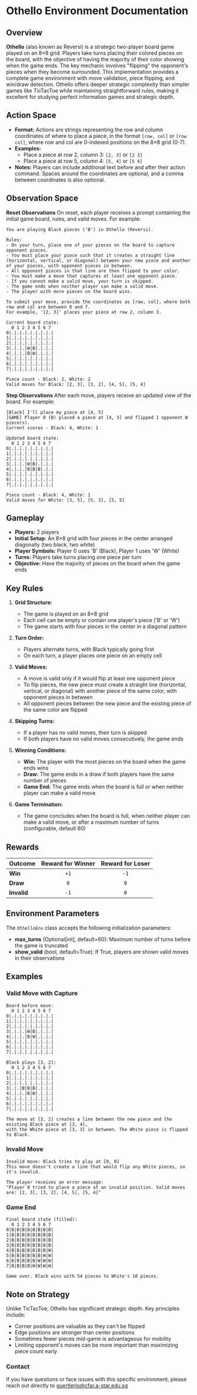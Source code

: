 # Othello Environment Documentation

## Overview
**Othello** (also known as Reversi) is a strategic two-player board game played on an 8×8 grid. Players take turns placing their colored pieces on the board, with the objective of having the majority of their color showing when the game ends. The key mechanic involves "flipping" the opponent's pieces when they become surrounded. This implementation provides a complete game environment with move validation, piece flipping, and win/draw detection. Othello offers deeper strategic complexity than simpler games like TicTacToe while maintaining straightforward rules, making it excellent for studying perfect information games and strategic depth.

## Action Space

- **Format:** Actions are strings representing the row and column coordinates of where to place a piece, in the format `[row, col]` or `[row col]`, where row and col are 0-indexed positions on the 8×8 grid (0-7).
- **Examples:**
  - Place a piece at row 2, column 3: `[2, 3]` or `[2 3]`
  - Place a piece at row 5, column 4: `[5, 4]` or `[5 4]`
- **Notes:** Players can include additional text before and after their action command. Spaces around the coordinates are optional, and a comma between coordinates is also optional.

## Observation Space

**Reset Observations**
On reset, each player receives a prompt containing the initial game board, rules, and valid moves. For example:

```plaintext
You are playing Black pieces ('B') in Othello (Reversi).

Rules:
- On your turn, place one of your pieces on the board to capture opponent pieces.
- You must place your piece such that it creates a straight line (horizontal, vertical, or diagonal) between your new piece and another of your pieces, with opponent pieces in between.
- All opponent pieces in that line are then flipped to your color.
- You must make a move that captures at least one opponent piece.
- If you cannot make a valid move, your turn is skipped.
- The game ends when neither player can make a valid move.
- The player with more pieces on the board wins.

To submit your move, provide the coordinates as [row, col], where both row and col are between 0 and 7.
For example, '[2, 3]' places your piece at row 2, column 3.

Current board state:
  0 1 2 3 4 5 6 7
0|.|.|.|.|.|.|.|.|
1|.|.|.|.|.|.|.|.|
2|.|.|.|.|.|.|.|.|
3|.|.|.|W|B|.|.|.|
4|.|.|.|B|W|.|.|.|
5|.|.|.|.|.|.|.|.|
6|.|.|.|.|.|.|.|.|
7|.|.|.|.|.|.|.|.|

Piece count - Black: 2, White: 2
Valid moves for Black: [2, 3], [3, 2], [4, 5], [5, 4]
```

**Step Observations**
After each move, players receive an updated view of the board. For example:

```plaintext
[Black] I'll place my piece at [4, 5]
[GAME] Player 0 (B) placed a piece at [4, 5] and flipped 1 opponent W piece(s).
Current scores - Black: 4, White: 1

Updated board state:
  0 1 2 3 4 5 6 7
0|.|.|.|.|.|.|.|.|
1|.|.|.|.|.|.|.|.|
2|.|.|.|.|.|.|.|.|
3|.|.|.|W|B|.|.|.|
4|.|.|.|B|B|B|.|.|
5|.|.|.|.|.|.|.|.|
6|.|.|.|.|.|.|.|.|
7|.|.|.|.|.|.|.|.|

Piece count - Black: 4, White: 1
Valid moves for White: [3, 5], [5, 3], [5, 5]
```

## Gameplay

- **Players:** 2 players
- **Initial Setup:** An 8×8 grid with four pieces in the center arranged diagonally (two black, two white)
- **Player Symbols:** Player 0 uses 'B' (Black), Player 1 uses 'W' (White)
- **Turns:** Players take turns placing one piece per turn
- **Objective:** Have the majority of pieces on the board when the game ends

## Key Rules

1. **Grid Structure:**
   - The game is played on an 8×8 grid
   - Each cell can be empty or contain one player's piece ('B' or 'W')
   - The game starts with four pieces in the center in a diagonal pattern

2. **Turn Order:**
   - Players alternate turns, with Black typically going first
   - On each turn, a player places one piece on an empty cell

3. **Valid Moves:**
   - A move is valid only if it would flip at least one opponent piece
   - To flip pieces, the new piece must create a straight line (horizontal, vertical, or diagonal) with another piece of the same color, with opponent pieces in between
   - All opponent pieces between the new piece and the existing piece of the same color are flipped

4. **Skipping Turns:**
   - If a player has no valid moves, their turn is skipped
   - If both players have no valid moves consecutively, the game ends

5. **Winning Conditions:**
   - **Win:** The player with the most pieces on the board when the game ends wins
   - **Draw:** The game ends in a draw if both players have the same number of pieces
   - **Game End:** The game ends when the board is full or when neither player can make a valid move

6. **Game Termination:**
   - The game concludes when the board is full, when neither player can make a valid move, or after a maximum number of turns (configurable, default 60)

## Rewards

| Outcome     | Reward for Winner | Reward for Loser |
|-------------|:-----------------:|:----------------:|
| **Win**     | `+1`              | `-1`             |
| **Draw**    | `0`               | `0`              |
| **Invalid** | `-1`              | `0`              |

## Environment Parameters

The `OthelloEnv` class accepts the following initialization parameters:

- **max_turns** (Optional[int], default=60): Maximum number of turns before the game is truncated
- **show_valid** (bool, default=True): If True, players are shown valid moves in their observations

## Examples

### Valid Move with Capture

```
Board before move:
  0 1 2 3 4 5 6 7
0|.|.|.|.|.|.|.|.|
1|.|.|.|.|.|.|.|.|
2|.|.|.|.|.|.|.|.|
3|.|.|.|W|B|.|.|.|
4|.|.|.|B|W|.|.|.|
5|.|.|.|.|.|.|.|.|
6|.|.|.|.|.|.|.|.|
7|.|.|.|.|.|.|.|.|

Black plays [3, 2]:
  0 1 2 3 4 5 6 7
0|.|.|.|.|.|.|.|.|
1|.|.|.|.|.|.|.|.|
2|.|.|.|.|.|.|.|.|
3|.|.|B|B|B|.|.|.|
4|.|.|.|B|W|.|.|.|
5|.|.|.|.|.|.|.|.|
6|.|.|.|.|.|.|.|.|
7|.|.|.|.|.|.|.|.|

The move at [3, 2] creates a line between the new piece and the existing Black piece at [3, 4], 
with the White piece at [3, 3] in between. The White piece is flipped to Black.
```

### Invalid Move

```
Invalid move: Black tries to play at [0, 0]
This move doesn't create a line that would flip any White pieces, so it's invalid.

The player receives an error message:
"Player 0 tried to place a piece at an invalid position. Valid moves are: [2, 3], [3, 2], [4, 5], [5, 4]"
```

### Game End

```
Final board state (filled):
  0 1 2 3 4 5 6 7
0|B|B|B|B|B|B|B|B|
1|B|B|B|B|B|B|B|B|
2|B|B|B|B|B|B|B|B|
3|B|B|B|B|B|B|B|B|
4|B|B|B|B|B|B|B|W|
5|B|B|B|B|B|B|W|W|
6|B|B|B|B|B|W|W|W|
7|B|B|B|B|W|W|W|W|

Game over. Black wins with 54 pieces to White's 10 pieces.
```

## Note on Strategy
Unlike TicTacToe, Othello has significant strategic depth. Key principles include:
- Corner positions are valuable as they can't be flipped
- Edge positions are stronger than center positions
- Sometimes fewer pieces mid-game is advantageous for mobility
- Limiting opponent's moves can be more important than maximizing piece count early

### Contact
If you have questions or face issues with this specific environment, please reach out directly to guertlerlo@cfar.a-star.edu.sg